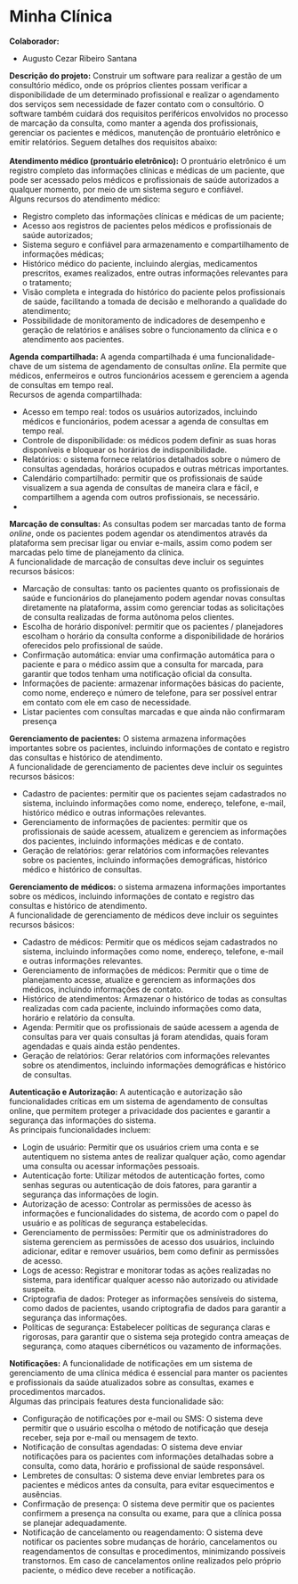 # Minha Clínica

**Colaborador:**
<Br>
- Augusto Cezar Ribeiro Santana

**Descrição do projeto:** Construir um software para realizar a gestão de um consultório médico, onde os próprios clientes possam verificar a disponibilidade de um determinado profissional e realizar o agendamento dos serviços sem necessidade de fazer contato com o consultório. O software também cuidará dos requisitos periféricos envolvidos no processo de marcação da consulta, como manter a agenda dos profissionais, gerenciar os pacientes e médicos, manutenção de prontuário eletrônico e emitir relatórios. Seguem detalhes dos requisitos abaixo:
<Br>
<BR>
**Atendimento médico (prontuário eletrônico):** O prontuário eletrônico é um registro completo das informações clínicas e médicas de um paciente, que pode ser acessado pelos médicos e profissionais de saúde autorizados a qualquer momento, por meio de um sistema seguro e confiável.<BR>
Alguns recursos do atendimento médico:
- Registro completo das informações clínicas e médicas de um paciente;
- Acesso aos registros de pacientes pelos médicos e profissionais de saúde autorizados;
- Sistema seguro e confiável para armazenamento e compartilhamento de informações médicas;
- Histórico médico do paciente, incluindo alergias, medicamentos prescritos, exames realizados, entre outras informações relevantes para o tratamento;
- Visão completa e integrada do histórico do paciente pelos profissionais de saúde, facilitando a tomada de decisão e melhorando a qualidade do atendimento;
- Possibilidade de monitoramento de indicadores de desempenho e geração de relatórios e análises sobre o funcionamento da clínica e o atendimento aos pacientes.

**Agenda compartilhada:** A agenda compartilhada é uma funcionalidade-chave de um sistema de agendamento de consultas _online_. Ela permite que médicos, enfermeiros e outros funcionários acessem e gerenciem a agenda de consultas em tempo real.<BR>
Recursos de agenda compartilhada:
- Acesso em tempo real: todos os usuários autorizados, incluindo médicos e funcionários, podem acessar a agenda de consultas em tempo real.
- Controle de disponibilidade: os médicos podem definir as suas horas disponíveis e bloquear os horários de indisponibilidade.
- Relatórios: o sistema fornece relatórios detalhados sobre o número de consultas agendadas, horários ocupados e outras métricas importantes.
- Calendário compartilhado: permitir que os profissionais de saúde visualizem a sua agenda de consultas de maneira clara e fácil, e compartilhem a agenda com outros profissionais, se necessário.
- 
**Marcação de consultas:** As consultas podem ser marcadas tanto de forma _online_, onde os pacientes podem agendar os atendimentos através da plataforma sem precisar ligar ou enviar e-mails, assim como podem ser marcadas pelo time de planejamento da clínica.<BR>
A funcionalidade de marcação de consultas deve incluir os seguintes recursos básicos:
- Marcação de consultas: tanto os pacientes quanto os profissionais de saúde e funcionários do planejamento podem agendar novas consultas diretamente na plataforma, assim como gerenciar todas as solicitações de consulta realizadas de forma autônoma pelos clientes.
- Escolha de horário disponível: permitir que os pacientes / planejadores escolham o horário da consulta conforme a disponibilidade de horários oferecidos pelo profissional de saúde.
- Confirmação automática: enviar uma confirmação automática para o paciente e para o médico assim que a consulta for marcada, para garantir que todos tenham uma notificação oficial da consulta.
- Informações de paciente: armazenar informações básicas do paciente, como nome, endereço e número de telefone, para ser possível entrar em contato com ele em caso de necessidade.
- Listar pacientes com consultas marcadas e que ainda não confirmaram presença
 
**Gerenciamento de pacientes:** O sistema armazena informações importantes sobre os pacientes, incluindo informações de contato e registro das consultas e histórico de atendimento.<BR>
A funcionalidade de gerenciamento de pacientes deve incluir os seguintes recursos básicos:
- Cadastro de pacientes: permitir que os pacientes sejam cadastrados no sistema, incluindo informações como nome, endereço, telefone, e-mail, histórico médico e outras informações relevantes.
- Gerenciamento de informações de pacientes: permitir que os profissionais de saúde acessem, atualizem e gerenciem as informações dos pacientes, incluindo informações médicas e de contato.
- Geração de relatórios: gerar relatórios com informações relevantes sobre os pacientes, incluindo informações demográficas, histórico médico e histórico de consultas.

**Gerenciamento de médicos:** o sistema armazena informações importantes sobre os médicos, incluindo informações de contato e registro das consultas e histórico de atendimento.<BR>
A funcionalidade de gerenciamento de médicos deve incluir os seguintes recursos básicos:
- Cadastro de médicos: Permitir que os médicos sejam cadastrados no sistema, incluindo informações como nome, endereço, telefone, e-mail e outras informações relevantes.
- Gerenciamento de informações de médicos: Permitir que o time de planejamento acesse, atualize e gerenciem as informações dos médicos, incluindo informações de contato.
- Histórico de atendimentos: Armazenar o histórico de todas as consultas realizadas com cada paciente, incluindo informações como data, horário e relatório da consulta.
- Agenda: Permitir que os profissionais de saúde acessem a agenda de consultas para ver quais consultas já foram atendidas, quais foram agendadas e quais ainda estão pendentes.
- Geração de relatórios: Gerar relatórios com informações relevantes sobre os atendimentos, incluindo informações demográficas e histórico de consultas.

**Autenticação e Autorização:** A autenticação e autorização são funcionalidades críticas em um sistema de agendamento de consultas online, que permitem proteger a privacidade dos pacientes e garantir a segurança das informações do sistema.<BR> 
As principais funcionalidades incluem:
- Login de usuário: Permitir que os usuários criem uma conta e se autentiquem no sistema antes de realizar qualquer ação, como agendar uma consulta ou acessar informações pessoais.
- Autenticação forte: Utilizar métodos de autenticação fortes, como senhas seguras ou autenticação de dois fatores, para garantir a segurança das informações de login.
- Autorização de acesso: Controlar as permissões de acesso às informações e funcionalidades do sistema, de acordo com o papel do usuário e as políticas de segurança estabelecidas.
- Gerenciamento de permissões: Permitir que os administradores do sistema gerenciem as permissões de acesso dos usuários, incluindo adicionar, editar e remover usuários, bem como definir as permissões de acesso.
- Logs de acesso: Registrar e monitorar todas as ações realizadas no sistema, para identificar qualquer acesso não autorizado ou atividade suspeita.
- Criptografia de dados: Proteger as informações sensíveis do sistema, como dados de pacientes, usando criptografia de dados para garantir a segurança das informações.
- Políticas de segurança: Estabelecer políticas de segurança claras e rigorosas, para garantir que o sistema seja protegido contra ameaças de segurança, como ataques cibernéticos ou vazamento de informações.

**Notificações:** A funcionalidade de notificações em um sistema de gerenciamento de uma clínica médica é essencial para manter os pacientes e profissionais da saúde atualizados sobre as consultas, exames e procedimentos marcados. <BR>
Algumas das principais features desta funcionalidade são:
- Configuração de notificações por e-mail ou SMS: O sistema deve permitir que o usuário escolha o método de notificação que deseja receber, seja por e-mail ou mensagem de texto.
- Notificação de consultas agendadas: O sistema deve enviar notificações para os pacientes com informações detalhadas sobre a consulta, como data, horário e profissional de saúde responsável.
- Lembretes de consultas: O sistema deve enviar lembretes para os pacientes e médicos antes da consulta, para evitar esquecimentos e ausências.
- Confirmação de presença: O sistema deve permitir que os pacientes confirmem a presença na consulta ou exame, para que a clínica possa se planejar adequadamente.
- Notificação de cancelamento ou reagendamento: O sistema deve notificar os pacientes sobre mudanças de horário, cancelamentos ou reagendamentos de consultas e procedimentos, minimizando possíveis transtornos. Em caso de cancelamentos online realizados pelo próprio paciente, o médico deve receber a notificação.
